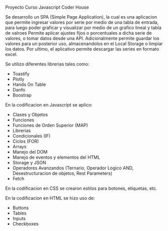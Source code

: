 Proyecto Curso Javascript Coder House

Se desarrollo un SPA (Simple Page Application), la cual es una aplicacion que permite ingresar valores por serie por medio de una tabla de entrada, para luego poder graficar y visualizar por medio de un grafico lineal y tabla de valroes
Permite aplicar ajustes fijos o porcentuales a dicha serie de valores, o tomar datos desde una API.
Adicionalmente permite guardar los valores para un posterior uso, almacenandolos en el Local Storage o limpiar los datos.
Por ultimo, el aplicativo permite descargar las series en formato excel.

Se utilizo diferentes librerias tales como:
* Toastify
* Plotly
* Hands On Table
* Danfo
* Boostrap

En la codificacion en Javascript se aplico:
* Clases y Objetos
* Funciones
* Funciones de Orden Superior (MAP)
* Librerias
* Condicionales (IF)
* Ciclos (FOR)
* Arrays
* Manejo del DOM
* Manejo de eventos y elementos del HTML
* Storage y JSON
* Operadores Avanzandos (Ternario, Operador Logico AND, Desestructuracion de objetos, Rest Parameters)
* Fetch

En la codificacion en CSS se crearon estilos para botones, etiquetas, etc.

En la codificacion en HTML se hizo uso de:
* Buttons
* Tables
* Inputs
* Checkboxes

